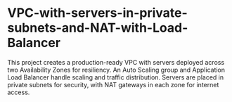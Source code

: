 # VPC-with-servers-in-private-subnets-and-NAT-with-Load-Balancer
This project creates a production-ready VPC with servers deployed across two Availability Zones for resiliency. An Auto Scaling group and Application Load Balancer handle scaling and traffic distribution. Servers are placed in private subnets for security, with NAT gateways in each zone for internet access.
